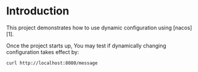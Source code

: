 # Introduction

This project demonstrates how to use dynamic configuration using [nacos][1].

Once the project starts up, You may test if dynamically changing configuration
takes effect by:

    curl http://localhost:8080/message
